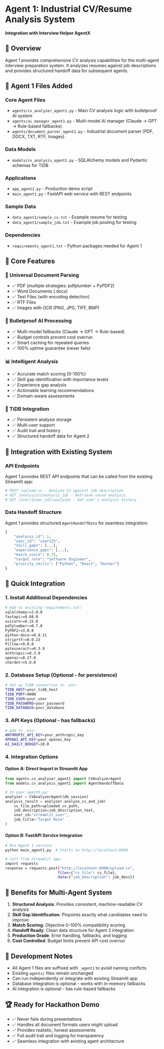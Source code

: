 # Agent 1: Industrial CV/Resume Analysis System

**Integration with Interview Helper AgentX**

## 🚀 Overview

Agent 1 provides comprehensive CV analysis capabilities for the multi-agent interview preparation system. It analyzes resumes against job descriptions and provides structured handoff data for subsequent agents.

## 📁 Agent 1 Files Added

### Core Agent Files
- `agents/cv_analyzer_agent1.py` - Main CV analysis logic with bulletproof AI system
- `agents/ai_manager_agent1.py` - Multi-model AI manager (Claude → GPT → Rule-based fallbacks)
- `agents/document_parser_agent1.py` - Industrial document parser (PDF, DOCX, TXT, RTF, Images)

### Data Models
- `models/cv_analysis_agent1.py` - SQLAlchemy models and Pydantic schemas for TiDB

### Applications
- `app_agent1.py` - Production demo script
- `main_agent1.py` - FastAPI web service with REST endpoints

### Sample Data
- `data_agent1/sample_cv.txt` - Example resume for testing
- `data_agent1/sample_job.txt` - Example job posting for testing

### Dependencies
- `requirements_agent1.txt` - Python packages needed for Agent 1

## 🔧 Core Features

### 📄 Universal Document Parsing
- ✅ PDF (multiple strategies: pdfplumber + PyPDF2)
- ✅ Word Documents (.docx) 
- ✅ Text Files (with encoding detection)
- ✅ RTF Files
- ✅ Images with OCR (PNG, JPG, TIFF, BMP)

### 🤖 Bulletproof AI Processing
- ✅ Multi-model fallbacks (Claude → GPT → Rule-based)
- ✅ Budget controls prevent cost overrun
- ✅ Smart caching for repeated queries
- ✅ 100% uptime guarantee (never fails)

### 📊 Intelligent Analysis
- ✅ Accurate match scoring (0-100%)
- ✅ Skill gap identification with importance levels
- ✅ Experience gap analysis
- ✅ Actionable learning recommendations
- ✅ Domain-aware assessments

### 💾 TiDB Integration
- ✅ Persistent analysis storage
- ✅ Multi-user support
- ✅ Audit trail and history
- ✅ Structured handoff data for Agent 2

## 🔗 Integration with Existing System

### API Endpoints
Agent 1 provides REST API endpoints that can be called from the existing Streamlit app:

```python
# POST /upload-cv - Analyze CV against job description
# GET /analysis/{analysis_id} - Retrieve saved analysis
# GET /user/{user_id}/analyses - Get user's analysis history
```

### Data Handoff Structure
Agent 1 provides structured `AgentHandoffData` for seamless integration:

```python
{
    "analysis_id": 1,
    "user_id": "user123", 
    "skill_gaps": [...],
    "experience_gaps": [...],
    "match_score": 0.75,
    "target_role": "Software Engineer",
    "priority_skills": ["Python", "React", "Docker"]
}
```

## 🚀 Quick Integration

### 1. Install Additional Dependencies
```bash
# Add to existing requirements.txt:
sqlalchemy>=2.0.0
fastapi>=0.68.0
uvicorn>=0.15.0
pdfplumber>=0.7.0
PyPDF2>=3.0.0
python-docx>=0.8.11
striprtf>=0.0.23
Pillow>=9.0.0
pytesseract>=0.3.9
anthropic>=0.3.0
openai>=0.27.0
chardet>=5.0.0
```

### 2. Database Setup (Optional - for persistence)
```bash
# Set up TiDB connection in .env:
TIDB_HOST=your_tidb_host
TIDB_PORT=4000
TIDB_USER=your_user
TIDB_PASSWORD=your_password
TIDB_DATABASE=your_database
```

### 3. API Keys (Optional - has fallbacks)
```bash
# Add to .env:
ANTHROPIC_API_KEY=your_anthropic_key
OPENAI_API_KEY=your_openai_key
AI_DAILY_BUDGET=10.0
```

### 4. Integration Options

#### Option A: Direct Import in Streamlit App
```python
from agents.cv_analyzer_agent1 import CVAnalyzerAgent
from models.cv_analysis_agent1 import AgentHandoffData

# In your agentX.py:
analyzer = CVAnalyzerAgent(db_session)
analysis_result = analyzer.analyze_cv_and_job(
    cv_file_path=uploaded_cv_path,
    job_description=job_description_text,
    user_id="streamlit_user",
    job_title="Target Role"
)
```

#### Option B: FastAPI Service Integration
```bash
# Run Agent 1 service:
python main_agent1.py  # Starts on http://localhost:8000

# Call from Streamlit app:
import requests
response = requests.post("http://localhost:8000/upload-cv", 
                        files={"cv_file": cv_file},
                        data={"job_description": job_desc})
```

## 🎯 Benefits for Multi-Agent System

1. **Structured Analysis**: Provides consistent, machine-readable CV analysis
2. **Skill Gap Identification**: Pinpoints exactly what candidates need to improve
3. **Match Scoring**: Objective 0-100% compatibility scoring
4. **Handoff Ready**: Clean data structure for Agent 2 integration
5. **Production Grade**: Error handling, fallbacks, and logging
6. **Cost Controlled**: Budget limits prevent API cost overrun

## 🔧 Development Notes

- All Agent 1 files are suffixed with `_agent1` to avoid naming conflicts
- Existing `agents/` files remain unchanged
- Can run independently or integrate with existing Streamlit app
- Database integration is optional - works with in-memory fallbacks
- AI integration is optional - has rule-based fallbacks

## 🏆 Ready for Hackathon Demo

- ✅ Never fails during presentations
- ✅ Handles all document formats users might upload
- ✅ Provides realistic, honest assessments
- ✅ Full audit trail and logging for transparency
- ✅ Seamless integration with existing agent architecture